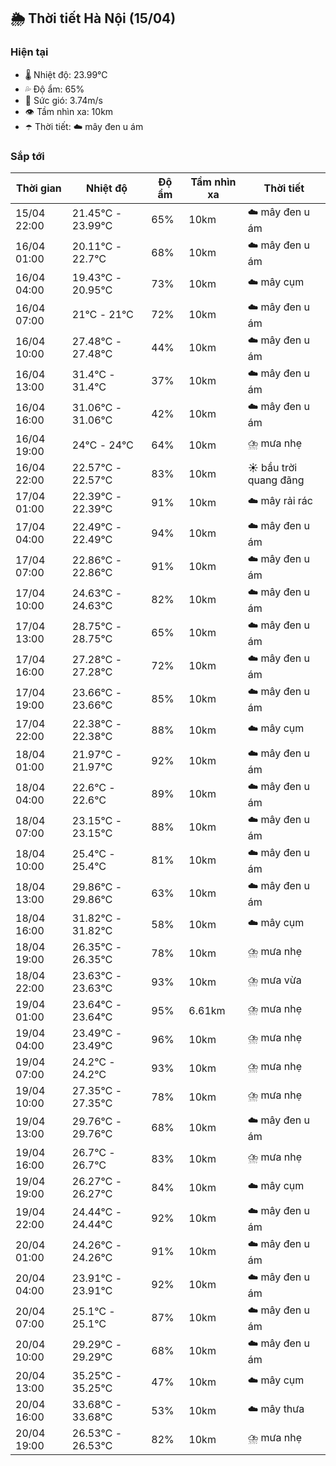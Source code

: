 ## 🌦️ Thời tiết Hà Nội (15/04)

### Hiện tại

- 🌡️ Nhiệt độ: 23.99℃
- 💦 Độ ẩm: 65%
- 💨 Sức gió: 3.74m/s
- 👁️ Tầm nhìn xa: 10km
- ☂️ Thời tiết: ☁️ mây đen u ám

### Sắp tới

| Thời gian | Nhiệt độ | Độ ẩm | Tầm nhìn xa | Thời tiết |
| --- | --- | --- | --- | --- |
| 15/04 22:00 | 21.45℃ - 23.99℃ | 65% | 10km | ☁️ mây đen u ám |
| 16/04 01:00 | 20.11℃ - 22.7℃ | 68% | 10km | ☁️ mây đen u ám |
| 16/04 04:00 | 19.43℃ - 20.95℃ | 73% | 10km | ☁️ mây cụm |
| 16/04 07:00 | 21℃ - 21℃ | 72% | 10km | ☁️ mây đen u ám |
| 16/04 10:00 | 27.48℃ - 27.48℃ | 44% | 10km | ☁️ mây đen u ám |
| 16/04 13:00 | 31.4℃ - 31.4℃ | 37% | 10km | ☁️ mây đen u ám |
| 16/04 16:00 | 31.06℃ - 31.06℃ | 42% | 10km | ☁️ mây đen u ám |
| 16/04 19:00 | 24℃ - 24℃ | 64% | 10km | ⛈️ mưa nhẹ |
| 16/04 22:00 | 22.57℃ - 22.57℃ | 83% | 10km | ☀️ bầu trời quang đãng |
| 17/04 01:00 | 22.39℃ - 22.39℃ | 91% | 10km | ☁️ mây rải rác |
| 17/04 04:00 | 22.49℃ - 22.49℃ | 94% | 10km | ☁️ mây đen u ám |
| 17/04 07:00 | 22.86℃ - 22.86℃ | 91% | 10km | ☁️ mây đen u ám |
| 17/04 10:00 | 24.63℃ - 24.63℃ | 82% | 10km | ☁️ mây đen u ám |
| 17/04 13:00 | 28.75℃ - 28.75℃ | 65% | 10km | ☁️ mây đen u ám |
| 17/04 16:00 | 27.28℃ - 27.28℃ | 72% | 10km | ☁️ mây đen u ám |
| 17/04 19:00 | 23.66℃ - 23.66℃ | 85% | 10km | ☁️ mây đen u ám |
| 17/04 22:00 | 22.38℃ - 22.38℃ | 88% | 10km | ☁️ mây cụm |
| 18/04 01:00 | 21.97℃ - 21.97℃ | 92% | 10km | ☁️ mây đen u ám |
| 18/04 04:00 | 22.6℃ - 22.6℃ | 89% | 10km | ☁️ mây đen u ám |
| 18/04 07:00 | 23.15℃ - 23.15℃ | 88% | 10km | ☁️ mây đen u ám |
| 18/04 10:00 | 25.4℃ - 25.4℃ | 81% | 10km | ☁️ mây đen u ám |
| 18/04 13:00 | 29.86℃ - 29.86℃ | 63% | 10km | ☁️ mây đen u ám |
| 18/04 16:00 | 31.82℃ - 31.82℃ | 58% | 10km | ☁️ mây cụm |
| 18/04 19:00 | 26.35℃ - 26.35℃ | 78% | 10km | ⛈️ mưa nhẹ |
| 18/04 22:00 | 23.63℃ - 23.63℃ | 93% | 10km | ⛈️ mưa vừa |
| 19/04 01:00 | 23.64℃ - 23.64℃ | 95% | 6.61km | ⛈️ mưa nhẹ |
| 19/04 04:00 | 23.49℃ - 23.49℃ | 96% | 10km | ⛈️ mưa nhẹ |
| 19/04 07:00 | 24.2℃ - 24.2℃ | 93% | 10km | ⛈️ mưa nhẹ |
| 19/04 10:00 | 27.35℃ - 27.35℃ | 78% | 10km | ⛈️ mưa nhẹ |
| 19/04 13:00 | 29.76℃ - 29.76℃ | 68% | 10km | ☁️ mây đen u ám |
| 19/04 16:00 | 26.7℃ - 26.7℃ | 83% | 10km | ⛈️ mưa nhẹ |
| 19/04 19:00 | 26.27℃ - 26.27℃ | 84% | 10km | ☁️ mây cụm |
| 19/04 22:00 | 24.44℃ - 24.44℃ | 92% | 10km | ☁️ mây đen u ám |
| 20/04 01:00 | 24.26℃ - 24.26℃ | 91% | 10km | ☁️ mây đen u ám |
| 20/04 04:00 | 23.91℃ - 23.91℃ | 92% | 10km | ☁️ mây đen u ám |
| 20/04 07:00 | 25.1℃ - 25.1℃ | 87% | 10km | ☁️ mây đen u ám |
| 20/04 10:00 | 29.29℃ - 29.29℃ | 68% | 10km | ☁️ mây đen u ám |
| 20/04 13:00 | 35.25℃ - 35.25℃ | 47% | 10km | ☁️ mây cụm |
| 20/04 16:00 | 33.68℃ - 33.68℃ | 53% | 10km | ☁️ mây thưa |
| 20/04 19:00 | 26.53℃ - 26.53℃ | 82% | 10km | ⛈️ mưa nhẹ |
